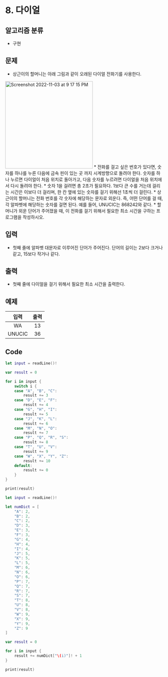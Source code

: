 # 8. 다이얼
## 알고리즘 분류
*  구현

## 문제
* 상근이의 할머니는 아래 그림과 같이 오래된 다이얼 전화기를 사용한다.
<img width="278" alt="Screenshot 2022-11-03 at 9 17 15 PM" src="https://user-images.githubusercontent.com/105399791/199718527-d4a450a6-6412-46f8-b044-c7153118756b.png">
* 전화를 걸고 싶은 번호가 있다면, 숫자를 하나를 누른 다음에 금속 핀이 있는 곳 까지 시계방향으로 돌려야 한다. 숫자를 하나 누르면 다이얼이 처음 위치로 돌아가고, 다음 숫자를 누르려면 다이얼을 처음 위치에서 다시 돌려야 한다.
* 숫자 1을 걸려면 총 2초가 필요하다. 1보다 큰 수를 거는데 걸리는 시간은 이보다 더 걸리며, 한 칸 옆에 있는 숫자를 걸기 위해선 1초씩 더 걸린다.
* 상근이의 할머니는 전화 번호를 각 숫자에 해당하는 문자로 외운다. 즉, 어떤 단어를 걸 때, 각 알파벳에 해당하는 숫자를 걸면 된다. 예를 들어, UNUCIC는 868242와 같다.
* 할머니가 외운 단어가 주어졌을 때, 이 전화를 걸기 위해서 필요한 최소 시간을 구하는 프로그램을 작성하시오.

## 입력
* 첫째 줄에 알파벳 대문자로 이루어진 단어가 주어진다. 단어의 길이는 2보다 크거나 같고, 15보다 작거나 같다.

## 출력
* 첫째 줄에 다이얼을 걸기 위해서 필요한 최소 시간을 출력한다.

## 예제
|입력|출력|
|:---:|:---:|
|WA|13|
|UNUCIC|36|
 
## Code
```swift
let input = readLine()!

var result = 0

for i in input {
    switch i {
    case "A", "B", "C":
        result += 3
    case "D", "E", "F":
        result += 4
    case "G", "H", "I":
        result += 5
    case "J", "K", "L":
        result += 6
    case "M", "N", "O":
        result += 7
    case "P", "Q", "R", "S":
        result += 8
    case "T", "U", "V":
        result += 9
    case "W", "X", "Y", "Z":
        result += 10
    default:
        result += 0
    }
}

print(result)
```
```swift
let input = readLine()!

let numDict = [
    "A": 2,
    "B": 2,
    "C": 2,
    "D": 3,
    "E": 3,
    "F": 3,
    "G": 4,
    "H": 4,
    "I": 4,
    "J": 5,
    "K": 5,
    "L": 5,
    "M": 6,
    "N": 6,
    "O": 6,
    "P": 7,
    "Q": 7,
    "R": 7,
    "S": 7,
    "T": 8,
    "U": 8,
    "V": 8,
    "W": 9,
    "X": 9,
    "Y": 9,
    "Z": 9
]

var result = 0

for i in input {
    result += numDict["\(i)"]! + 1
}

print(result)
```